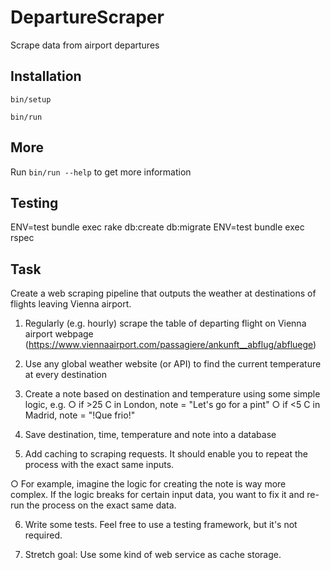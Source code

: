 # DepartureScraper
Scrape data from airport departures

## Installation

`bin/setup`

`bin/run`

## More

Run `bin/run --help` to get more information

## Testing

ENV=test bundle exec rake db:create db:migrate
ENV=test bundle exec rspec

## Task

Create a web scraping pipeline that outputs the weather at destinations of flights leaving Vienna
airport.
1. Regularly (e.g. hourly) scrape the table of departing flight on Vienna airport webpage
(https://www.viennaairport.com/passagiere/ankunft__abflug/abfluege)

2. Use any global weather website (or API) to find the current temperature at every
destination

3. Create a note based on destination and temperature using some simple logic, e.g.
○ if >25 C in London, note = "Let's go for a pint"
○ if <5 C in Madrid, note = "!Que frio!"

4. Save destination, time, temperature and note into a database

5. Add caching to scraping requests. It should enable you to repeat the process with the
exact same inputs.

○ For example, imagine the logic for creating the note is way more complex. If the
logic breaks for certain input data, you want to fix it and re-run the process on the
exact same data.

6. Write some tests. Feel free to use a testing framework, but it's not required.

7. Stretch goal: Use some kind of web service as cache storage.
